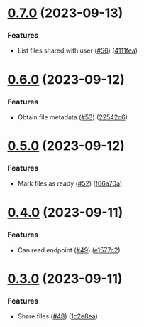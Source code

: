 # [0.7.0](https://github.com/hawks-atlanta/metadata-scala/compare/v0.6.0...v0.7.0) (2023-09-13)


### Features

* List files shared with user ([#56](https://github.com/hawks-atlanta/metadata-scala/issues/56)) ([4111fea](https://github.com/hawks-atlanta/metadata-scala/commit/4111feacd98f88e19191312ae22cb29c4457b3a6))



# [0.6.0](https://github.com/hawks-atlanta/metadata-scala/compare/v0.5.0...v0.6.0) (2023-09-12)


### Features

* Obtain file metadata ([#53](https://github.com/hawks-atlanta/metadata-scala/issues/53)) ([22542c6](https://github.com/hawks-atlanta/metadata-scala/commit/22542c6e66cd95bd27ec3e4f30079ea9f54bb03c))



# [0.5.0](https://github.com/hawks-atlanta/metadata-scala/compare/v0.4.0...v0.5.0) (2023-09-12)


### Features

* Mark files as ready ([#52](https://github.com/hawks-atlanta/metadata-scala/issues/52)) ([f66a70a](https://github.com/hawks-atlanta/metadata-scala/commit/f66a70a8669be258bfdc714c45cc1f82eef16f4f))



# [0.4.0](https://github.com/hawks-atlanta/metadata-scala/compare/v0.3.0...v0.4.0) (2023-09-11)


### Features

* Can read endpoint ([#49](https://github.com/hawks-atlanta/metadata-scala/issues/49)) ([e1577c2](https://github.com/hawks-atlanta/metadata-scala/commit/e1577c26ede19cf8160fc828ec4ef45bea2663ab))



# [0.3.0](https://github.com/hawks-atlanta/metadata-scala/compare/v0.2.1...v0.3.0) (2023-09-11)


### Features

* Share files ([#48](https://github.com/hawks-atlanta/metadata-scala/issues/48)) ([1c2e8ea](https://github.com/hawks-atlanta/metadata-scala/commit/1c2e8ea772c7c0ae51e17ab143f7f581cace8f34))



